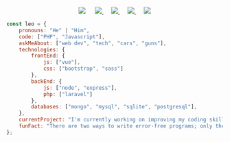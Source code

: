 <p align="center">
    <a href="https://pufler.dev/git-badges/" target="_blank"><img src="https://badges.pufler.dev/visits/LeonardSSH/LeonardSSH?style=flat-square&color=6875f5&logo=github"></a>
    &emsp;
    <a href="https://twitter.com/leonardssh_22" target="_blank">
        <img src="https://img.shields.io/twitter/follow/leonardssh_22?color=1DA1F2&label=%40leonardssh_22&logo=twitter&style=flat-square">     
    </a> 
    &emsp;
    <a href="javascript:void(0)" target="_blank">
        <img src="https://img.shields.io/badge/Leonard-6666-738ADB?label=Leonard&style=flat-square&logo=discord">     
    </a> 
     &emsp;
    <a href="https://www.instagram.com/leonardssh22/" target="_blank">
        <img src="https://img.shields.io/badge/leonardssh22-follow-ff3d55?label=@leonardssh22&style=flat-square&logo=instagram">     
    </a> 
     &emsp;
    <a href="mailto:contact@leonard.pw" target="_blank">
        <img src="https://img.shields.io/badge/contact@leonard.pw-contact-D44638?label=contact@leonard.pw&style=flat-square&logo=gmail">     
    </a> 
</p>

```javascript
const leo = {
    pronouns: "He" | "Him",
    code: ["PHP", "Javascript"],
    askMeAbout: ["web dev", "tech", "cars", "guns"],
    technologies: {
        frontEnd: {
            js: ["vue"],
            css: ["bootstrap", "sass"]
        },
        backEnd: {
            js: ["node", "express"],
            php: ["laravel"]
        },
        databases: ["mongo", "mysql", "sqlite", "postgresql"],
    },
    currentProject: "I'm currently working on improving my coding skills.",
    funFact: "There are two ways to write error-free programs; only the third one works."
};
```
